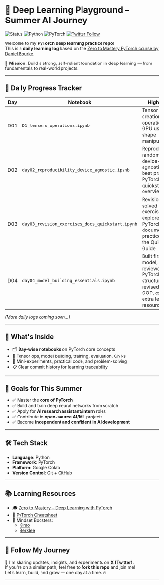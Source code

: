 # 🧠 Deep Learning Playground – Summer AI Journey

![Status](https://img.shields.io/badge/status-active-brightgreen)
![Python](https://img.shields.io/badge/python-3.10-blue)
![PyTorch](https://img.shields.io/badge/framework-pytorch-EE4C2C)
[![Twitter Follow](https://img.shields.io/twitter/follow/ImDT29?style=social)](https://x.com/ImDT29)

Welcome to my **PyTorch deep learning practice repo**!  
This is a **daily learning log** based on the [Zero to Mastery PyTorch course by Daniel Bourke](https://www.youtube.com/watch?v=ypd3aH6dY9s).

🎯 **Mission**: Build a strong, self-reliant foundation in deep learning — from fundamentals to real-world projects.

---

## 📅 Daily Progress Tracker

| Day | Notebook                                         | Highlights                                                                                                                      |
|-----|--------------------------------------------------|----------------------------------------------------------------------------------------------------------------------------------|
| D01 | `D1_tensors_operations.ipynb`                    | Tensor basics, creation, operations, GPU usage, shape manipulation                                                              |
| D02 | `day02_reproducibility_device_agnostic.ipynb`    | Reproducibility, random seeds, device-agnostic code, best practices, PyTorch docs, quickstart overview                          |
| D03 | `day03_revision_exercises_docs_quickstart.ipynb` | Revision, solved exercises, explored PyTorch documentation, practiced with the Quickstart Guide                                 |
| D04 | `day04_model_building_essentials.ipynb`          | Built first model, reviewed PyTorch model structure, revised Python OOP, explored extra learning resources                      |

_(More daily logs coming soon...)_

---

## 📘 What's Inside

- 🗂️ **Day-wise notebooks** on PyTorch core concepts
- 🔢 Tensor ops, model building, training, evaluation, CNNs
- 🧪 Mini-experiments, practical code, and problem-solving
- 📋 Clear commit history for learning traceability

---

## 🎯 Goals for This Summer

- ✅ Master the **core of PyTorch**
- ✅ Build and train deep neural networks from scratch
- ✅ Apply for **AI research assistant/intern** roles
- ✅ Contribute to **open-source AI/ML** projects
- ✅ Become **independent and confident in AI development**

---

## 🛠️ Tech Stack

- **Language**: Python  
- **Framework**: PyTorch  
- **Platform**: Google Colab  
- **Version Control**: Git + GitHub  

---

## 📚 Learning Resources

- 🎓 [Zero to Mastery – Deep Learning with PyTorch](https://www.youtube.com/watch?v=ypd3aH6dY9s)
- 🧾 [PyTorch Cheatsheet](https://www.learnpytorch.io)  
- 🧠 Mindset Boosters:
  - [Kimo](https://sive.rs/kimo)
  - [Berklee](https://sive.rs/berklee)

---

## 🚀 Follow My Journey

📌 I'm sharing updates, insights, and experiments on [**X (Twitter)**](https://x.com/ImDT29).  
If you're on a similar path, feel free to **fork this repo** and join me!  
Let’s learn, build, and grow — one day at a time. 🔥

---
